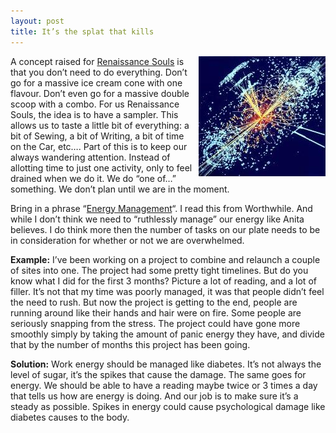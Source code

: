 ```yaml
---
layout: post
title: It’s the splat that kills
---
```

<img src="/assets/img/2006/tracks.jpg" align="right" style="margin-left: 10px; margin-bottom: 10px;" /> A concept raised for [Renaissance Souls](http://www.togetunstuck.com/) is that you don’t need to do everything. Don’t go for a massive ice cream cone with one flavour. Don’t even go for a massive double scoop with a combo. For us Renaissance Souls, the idea is to have a sampler. This allows us to taste a little bit of everything: a bit of Sewing, a bit of Writing, a bit of time on the Car, etc…. Part of this is to keep our always wandering attention. Instead of allotting time to just one activity, only to feel drained when we do it. We do “one of…” something. We don’t plan until we are in the moment.

Bring in a phrase “[Energy Management](https://web.archive.org/web/20060807235645/http://www.worthwhilemag.com/Blogs/2006/04/25/energy/Default.aspx)“. I read this from Worthwhile. And while I don’t think we need to “ruthlessly manage” our energy like Anita believes. I do think more then the number of tasks on our plate needs to be in consideration for whether or not we are overwhelmed.

**Example:** I’ve been working on a project to combine and relaunch a couple of sites into one. The project had some pretty tight timelines. But do you know what I did for the first 3 months? Picture a lot of reading, and a lot of filler. It’s not that my time was poorly managed, it was that people didn’t feel the need to rush. But now the project is getting to the end, people are running around like their hands and hair were on fire. Some people are seriously snapping from the stress. The project could have gone more smoothly simply by taking the amount of panic energy they have, and divide that by the number of months this project has been going.

**Solution:** Work energy should be managed like diabetes. It’s not always the level of sugar, it’s the spikes that cause the damage. The same goes for energy. We should be able to have a reading maybe twice or 3 times a day that tells us how are energy is doing. And our job is to make sure it’s a steady as possible. Spikes in energy could cause psychological damage like diabetes causes to the body.
